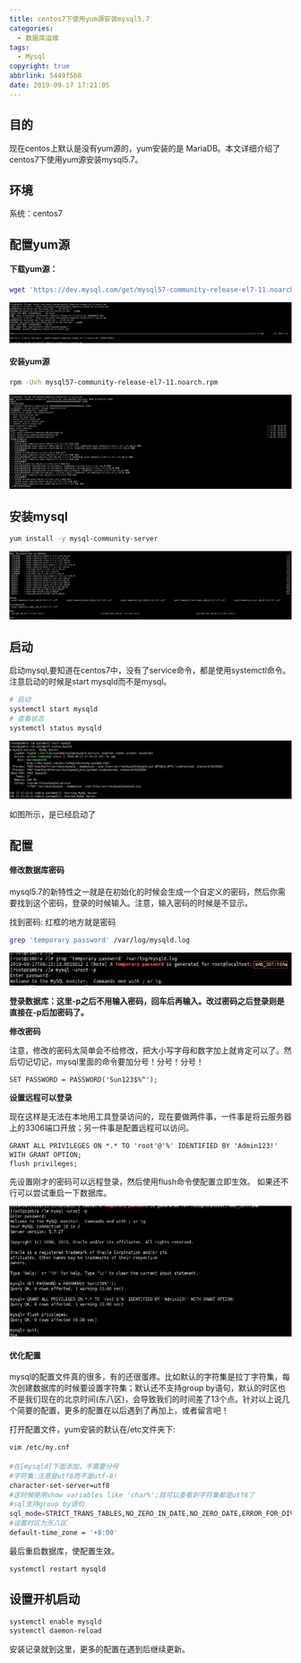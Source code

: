 ```yaml
---
title: centos7下使用yum源安装mysql5.7
categories:
  - 数据库运维
tags:
  - Mysql
copyright: true
abbrlink: 5449f5b8
date: 2019-09-17 17:21:05
---
```


## 目的

现在centos上默认是没有yum源的，yum安装的是 MariaDB。本文详细介绍了centos7下使用yum源安装mysql5.7。



## 环境

系统：centos7

<!--more-->



## 配置yum源

#### 下载yum源：

```bash
wget 'https://dev.mysql.com/get/mysql57-community-release-el7-11.noarch.rpm'
```

![](centos7下使用yum源安装mysql5-7/1.png)

#### 安装yum源

```bash
rpm -Uvh mysql57-community-release-el7-11.noarch.rpm
```

![](centos7下使用yum源安装mysql5-7/2.png)

## 安装mysql

```bash
yum install -y mysql-community-server
```

![](centos7下使用yum源安装mysql5-7/3.png)

## 启动

启动mysql,要知道在centos7中，没有了service命令，都是使用systemctl命令。注意启动的时候是start mysqld而不是mysql。

```bash
# 启动
systemctl start mysqld
# 查看状态
systemctl status mysqld
```

![](centos7下使用yum源安装mysql5-7/4.png)

如图所示，是已经启动了

## 配置

#### 修改数据库密码

mysql5.7的新特性之一就是在初始化的时候会生成一个自定义的密码，然后你需要找到这个密码，登录的时候输入。注意，输入密码的时候是不显示。

找到密码: 红框的地方就是密码

```bash
grep 'temporary password' /var/log/mysqld.log
```

![](centos7下使用yum源安装mysql5-7/5.png)

**登录数据库：这里-p之后不用输入密码，回车后再输入。改过密码之后登录则是直接在-p后加密码了。**

**修改密码**

注意，修改的密码太简单会不给修改，把大小写字母和数字加上就肯定可以了。然后切记切记，mysql里面的命令要加分号！分号！分号！

```mysql
SET PASSWORD = PASSWORD('Sun123$%^');
```

**设置远程可以登录**

现在这样是无法在本地用工具登录访问的，现在要做两件事，一件事是将云服务器上的3306端口开放；另一件事是配置远程可以访问。

```mysql
GRANT ALL PRIVILEGES ON *.* TO 'root'@'%' IDENTIFIED BY 'Admin123!' WITH GRANT OPTION;
flush privileges;
```

先设置刚才的密码可以远程登录，然后使用flush命令使配置立即生效。
如果还不行可以尝试重启一下数据库。

![](centos7下使用yum源安装mysql5-7/6.png)

#### 优化配置

mysql的配置文件真的很多，有的还很蛋疼。比如默认的字符集是拉丁字符集，每次创建数据库的时候要设置字符集；默认还不支持group by语句，默认的时区也不是我们现在的北京时间(东八区)，会导致我们的时间差了13个点。针对以上说几个简要的配置，更多的配置在以后遇到了再加上，或者留言吧！

打开配置文件，yum安装的默认在/etc文件夹下:

```bash
vim /etc/my.cnf

#在[mysqld]下面添加，不需要分号
#字符集:注意是utf8而不是utf-8!
character-set-server=utf8
#这时候使用show variables like 'char%';就可以查看到字符集都是utf8了
#sql支持group by语句
sql_mode=STRICT_TRANS_TABLES,NO_ZERO_IN_DATE,NO_ZERO_DATE,ERROR_FOR_DIVISION_BY_ZERO,NO_AUTO_CREATE_USER,NO_ENGINE_SUBSTITUTION
#设置时区为东八区
default-time_zone = '+8:00'
```

最后重启数据库，使配置生效。

```bash
systemctl restart mysqld
```

## **设置开机启动**

```bash
systemctl enable mysqld
systemctl daemon-reload
```

安装记录就到这里，更多的配置在遇到后继续更新。